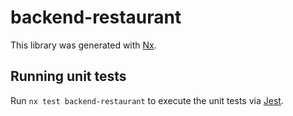 # backend-restaurant

This library was generated with [Nx](https://nx.dev).

## Running unit tests

Run `nx test backend-restaurant` to execute the unit tests via [Jest](https://jestjs.io).
